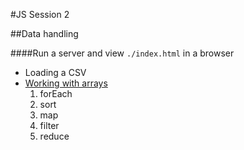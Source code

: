 #JS Session 2

##Data handling

####Run a server and view `./index.html` in a browser

 * Loading a CSV
 * [Working with arrays](https://developer.mozilla.org/en-US/docs/Web/JavaScript/Reference/Global_Objects/Array)  
   1. forEach
   2. sort
   3. map
   4. filter
   5. reduce
